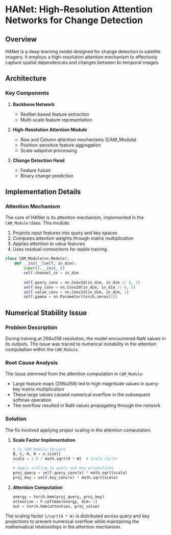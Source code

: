 # HANet: High-Resolution Attention Networks for Change Detection

## Overview
HANet is a deep learning model designed for change detection in satellite imagery. It employs a high-resolution attention mechanism to effectively capture spatial dependencies and changes between bi-temporal images.

## Architecture

### Key Components
1. **Backbone Network**
   - ResNet-based feature extraction
   - Multi-scale feature representation

2. **High-Resolution Attention Module**
   - Row and Column attention mechanisms (CAM_Module)
   - Position-sensitive feature aggregation
   - Scale-adaptive processing

3. **Change Detection Head**
   - Feature fusion
   - Binary change prediction

## Implementation Details

### Attention Mechanism
The core of HANet is its attention mechanism, implemented in the `CAM_Module` class. This module:
1. Projects input features into query and key spaces
2. Computes attention weights through matrix multiplication
3. Applies attention to value features
4. Uses residual connections for stable training

```python
class CAM_Module(nn.Module):
    def __init__(self, in_dim):
        super().__init__()
        self.channel_in = in_dim
        
        self.query_conv = nn.Conv2d(in_dim, in_dim // 8, 1)
        self.key_conv = nn.Conv2d(in_dim, in_dim // 8, 1)
        self.value_conv = nn.Conv2d(in_dim, in_dim, 1)
        self.gamma = nn.Parameter(torch.zeros(1))
```

## Numerical Stability Issue

### Problem Description
During training at 256x256 resolution, the model encountered NaN values in its outputs. The issue was traced to numerical instability in the attention computation within the `CAM_Module`.

### Root Cause Analysis
The issue stemmed from the attention computation in `CAM_Module`:
- Large feature maps (256x256) led to high magnitude values in query-key matrix multiplication
- These large values caused numerical overflow in the subsequent softmax operation
- The overflow resulted in NaN values propagating through the network

### Solution
The fix involved applying proper scaling in the attention computation:

1. **Scale Factor Implementation**
   ```python
   # In CAM_Module.forward
   B, C, H, W = x.size()
   scale = 1.0 / math.sqrt(H * W)  # Scale factor
   
   # Apply scaling to query and key projections
   proj_query = self.query_conv(x) * math.sqrt(scale)
   proj_key = self.key_conv(x) * math.sqrt(scale)
   ```

2. **Attention Computation**
   ```python
   energy = torch.bmm(proj_query, proj_key)
   attention = F.softmax(energy, dim=-1)
   out = torch.bmm(attention, proj_value)
   ```

The scaling factor `1/sqrt(H * W)` is distributed across query and key projections to prevent numerical overflow while maintaining the mathematical relationships in the attention mechanism.
